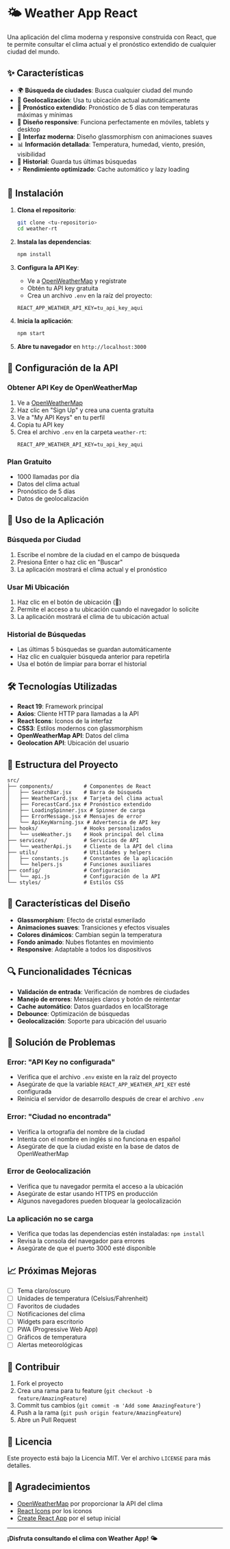 # 🌤️ Weather App React

Una aplicación del clima moderna y responsive construida con React, que te permite consultar el clima actual y el pronóstico extendido de cualquier ciudad del mundo.

## ✨ Características

- 🌍 **Búsqueda de ciudades**: Busca cualquier ciudad del mundo
- 📍 **Geolocalización**: Usa tu ubicación actual automáticamente
- 📅 **Pronóstico extendido**: Pronóstico de 5 días con temperaturas máximas y mínimas
- 📱 **Diseño responsive**: Funciona perfectamente en móviles, tablets y desktop
- 🎨 **Interfaz moderna**: Diseño glassmorphism con animaciones suaves
- 📊 **Información detallada**: Temperatura, humedad, viento, presión, visibilidad
- 💾 **Historial**: Guarda tus últimas búsquedas
- ⚡ **Rendimiento optimizado**: Cache automático y lazy loading

## 🚀 Instalación

1. **Clona el repositorio**:
   ```bash
   git clone <tu-repositorio>
   cd weather-rt
   ```

2. **Instala las dependencias**:
   ```bash
   npm install
   ```

3. **Configura la API Key**:
   - Ve a [OpenWeatherMap](https://openweathermap.org/api) y regístrate
   - Obtén tu API key gratuita
   - Crea un archivo `.env` en la raíz del proyecto:
   ```env
   REACT_APP_WEATHER_API_KEY=tu_api_key_aqui
   ```

4. **Inicia la aplicación**:
   ```bash
   npm start
   ```

5. **Abre tu navegador** en `http://localhost:3000`

## 🔧 Configuración de la API

### Obtener API Key de OpenWeatherMap

1. Ve a [OpenWeatherMap](https://openweathermap.org/api)
2. Haz clic en "Sign Up" y crea una cuenta gratuita
3. Ve a "My API Keys" en tu perfil
4. Copia tu API key
5. Crea el archivo `.env` en la carpeta `weather-rt`:
   ```env
   REACT_APP_WEATHER_API_KEY=tu_api_key_aqui
   ```

### Plan Gratuito
- 1000 llamadas por día
- Datos del clima actual
- Pronóstico de 5 días
- Datos de geolocalización

## 📱 Uso de la Aplicación

### Búsqueda por Ciudad
1. Escribe el nombre de la ciudad en el campo de búsqueda
2. Presiona Enter o haz clic en "Buscar"
3. La aplicación mostrará el clima actual y el pronóstico

### Usar Mi Ubicación
1. Haz clic en el botón de ubicación (📍)
2. Permite el acceso a tu ubicación cuando el navegador lo solicite
3. La aplicación mostrará el clima de tu ubicación actual

### Historial de Búsquedas
- Las últimas 5 búsquedas se guardan automáticamente
- Haz clic en cualquier búsqueda anterior para repetirla
- Usa el botón de limpiar para borrar el historial

## 🛠️ Tecnologías Utilizadas

- **React 19**: Framework principal
- **Axios**: Cliente HTTP para llamadas a la API
- **React Icons**: Iconos de la interfaz
- **CSS3**: Estilos modernos con glassmorphism
- **OpenWeatherMap API**: Datos del clima
- **Geolocation API**: Ubicación del usuario

## 📁 Estructura del Proyecto

```
src/
├── components/          # Componentes de React
│   ├── SearchBar.jsx    # Barra de búsqueda
│   ├── WeatherCard.jsx  # Tarjeta del clima actual
│   ├── ForecastCard.jsx # Pronóstico extendido
│   ├── LoadingSpinner.jsx # Spinner de carga
│   ├── ErrorMessage.jsx # Mensajes de error
│   └── ApiKeyWarning.jsx # Advertencia de API key
├── hooks/               # Hooks personalizados
│   └── useWeather.js    # Hook principal del clima
├── services/            # Servicios de API
│   └── weatherApi.js    # Cliente de la API del clima
├── utils/               # Utilidades y helpers
│   ├── constants.js     # Constantes de la aplicación
│   └── helpers.js       # Funciones auxiliares
├── config/              # Configuración
│   └── api.js           # Configuración de la API
└── styles/              # Estilos CSS
```

## 🎨 Características del Diseño

- **Glassmorphism**: Efecto de cristal esmerilado
- **Animaciones suaves**: Transiciones y efectos visuales
- **Colores dinámicos**: Cambian según la temperatura
- **Fondo animado**: Nubes flotantes en movimiento
- **Responsive**: Adaptable a todos los dispositivos

## 🔍 Funcionalidades Técnicas

- **Validación de entrada**: Verificación de nombres de ciudades
- **Manejo de errores**: Mensajes claros y botón de reintentar
- **Cache automático**: Datos guardados en localStorage
- **Debounce**: Optimización de búsquedas
- **Geolocalización**: Soporte para ubicación del usuario

## 🚨 Solución de Problemas

### Error: "API Key no configurada"
- Verifica que el archivo `.env` existe en la raíz del proyecto
- Asegúrate de que la variable `REACT_APP_WEATHER_API_KEY` esté configurada
- Reinicia el servidor de desarrollo después de crear el archivo `.env`

### Error: "Ciudad no encontrada"
- Verifica la ortografía del nombre de la ciudad
- Intenta con el nombre en inglés si no funciona en español
- Asegúrate de que la ciudad existe en la base de datos de OpenWeatherMap

### Error de Geolocalización
- Verifica que tu navegador permita el acceso a la ubicación
- Asegúrate de estar usando HTTPS en producción
- Algunos navegadores pueden bloquear la geolocalización

### La aplicación no se carga
- Verifica que todas las dependencias estén instaladas: `npm install`
- Revisa la consola del navegador para errores
- Asegúrate de que el puerto 3000 esté disponible

## 📈 Próximas Mejoras

- [ ] Tema claro/oscuro
- [ ] Unidades de temperatura (Celsius/Fahrenheit)
- [ ] Favoritos de ciudades
- [ ] Notificaciones del clima
- [ ] Widgets para escritorio
- [ ] PWA (Progressive Web App)
- [ ] Gráficos de temperatura
- [ ] Alertas meteorológicas

## 🤝 Contribuir

1. Fork el proyecto
2. Crea una rama para tu feature (`git checkout -b feature/AmazingFeature`)
3. Commit tus cambios (`git commit -m 'Add some AmazingFeature'`)
4. Push a la rama (`git push origin feature/AmazingFeature`)
5. Abre un Pull Request

## 📄 Licencia

Este proyecto está bajo la Licencia MIT. Ver el archivo `LICENSE` para más detalles.

## 🙏 Agradecimientos

- [OpenWeatherMap](https://openweathermap.org/) por proporcionar la API del clima
- [React Icons](https://react-icons.github.io/react-icons/) por los iconos
- [Create React App](https://create-react-app.dev/) por el setup inicial

---

**¡Disfruta consultando el clima con Weather App! 🌤️**
